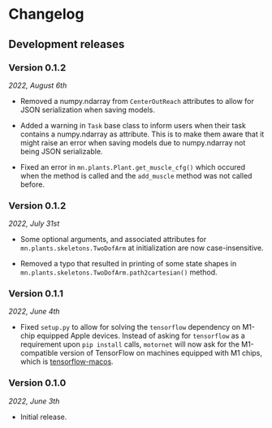# Changelog

## Development releases

### <font size="4">Version 0.1.2</font>
*2022, August 6th*
- Removed a numpy.ndarray from `CenterOutReach` attributes to allow for JSON serialization when saving models.

- Added a warning in `Task` base class to inform users when their task contains a numpy.ndarray as attribute. This is 
to make them aware that it might raise an error when saving models due to numpy.ndarray not being JSON serializable.

- Fixed an error in `mn.plants.Plant.get_muscle_cfg()` which occured when the method is called and  the `add_muscle` 
method was not called before. 


### <font size="4">Version 0.1.2</font>
*2022, July 31st*
- Some optional arguments, and associated attributes for `mn.plants.skeletons.TwoDofArm` at initialization are now 
case-insensitive.

- Removed a typo that resulted in printing of some state shapes in `mn.plants.skeletons.TwoDofArm.path2cartesian()` 
method.


### <font size="4">Version 0.1.1</font>
*2022, June 4th*
- Fixed `setup.py` to allow for solving the `tensorflow` dependency on M1-chip equipped Apple devices. Instead of asking
for `tensorflow` as a requirement upon `pip install` calls, `motornet` will now ask for the M1-compatible version of 
TensorFlow on machines equipped with M1 chips, which is [tensorflow-macos](https://pypi.org/project/tensorflow-macos/).


### <font size="4">Version 0.1.0</font>
*2022, June 3th*
- Initial release.